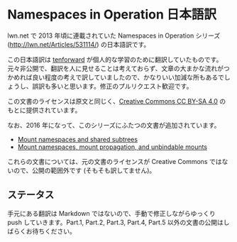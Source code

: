 # Namespaces in Operation 日本語訳

lwn.net で 2013 年頃に連載されていた Namespaces in Operation シリーズ (http://lwn.net/Articles/531114/) の日本語訳です。

この日本語訳は [tenforward](https://github.com/tenforward/) が個人的な学習のために翻訳していたものです。元々非公開で、翻訳を人に見せることは考えておらず、文章の大まかな流れがつかめれば良い程度の考えで訳していましたので、かなりいい加減な所もあるでしょうし、誤訳も多いと思います。修正のプルリクエスト歓迎です。

この文書のライセンスは原文と同じく、[Creative Commons CC BY-SA 4.0](https://creativecommons.org/licenses/by-sa/4.0/) のもとに提供されています。

なお、2016 年になって、このシリーズにふたつの文書が追加されています。

* [Mount namespaces and shared subtrees](http://lwn.net/Articles/689856/)
* [Mount namespaces, mount propagation, and unbindable mounts](http://lwn.net/Articles/690679/)

これらの文書については、元の文書のライセンスが Creative Commons ではないので、公開の範囲外です (そもそも訳してません)。

## ステータス

手元にある翻訳は Markdown ではないので、手動で修正しながらゆっくり push していきます。Part.1, Part.2, Part.3, Part.4, Part.5 以外の文書の公開はしばらくお待ちください。

